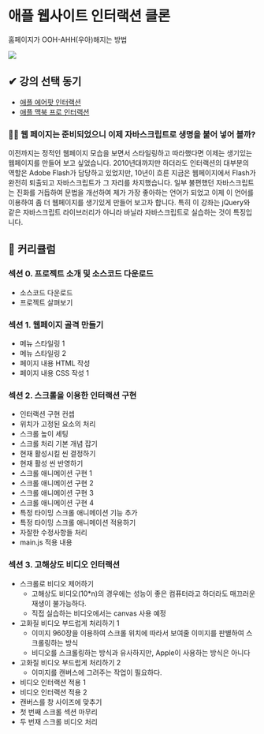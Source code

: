 # 애플 웹사이트 인터랙션 클론

홈페이지가 OOH-AHH(우아)해지는 방법

![](https://cdn.inflearn.com/public/course-325248-cover/4495e5a6-8aaf-4567-aa77-c8a435fd8df8/apple-clone-animation-2-min.gif)

## ✔ 강의 선택 동기

-   [애플 에어팟 인터랙션](https://www.apple.com/kr/airpods-pro)
-   [애플 맥북 프로 인터랙션](https://www.apple.com/kr/macbook-pro-16)

### 🐱‍💻 웹 페이지는 준비되었으니 이제 자바스크립트로 생명을 불어 넣어 볼까?

이전까지는 정적인 웹페이지 모습을 보면서 스타일링하고 따라했다면 이제는 생기있는 웹페이지를 만들어 보고 싶었습니다.
2010년대까지만 하더라도 인터랙션의 대부분의 역할은 Adobe Flash가 담당하고 있었지만, 10년이 흐른 지금은 웹페이지에서 Flash가 완전히 퇴출되고 자바스크립트가 그 자리를 차지했습니다.
일부 불편했던 자바스크립트는 진화를 거듭하여 문법을 개선하여 제가 가장 좋아하는 언어가 되었고 이제 이 언어를 이용하여 좀 더 웹페이지를 생기있게 만들어 보고자 합니다.
특히 이 강좌는 jQuery와 같은 자바스크립트 라이브러리가 아니라 바닐라 자바스크립트로 실습하는 것이 특징입니다.

## 📕 커리큘럼

### 섹션 0. 프로젝트 소개 및 소스코드 다운로드

-   소스코드 다운로드
-   프로젝트 살펴보기

### 섹션 1. 웹페이지 골격 만들기

-   메뉴 스타일링 1
-   메뉴 스타일링 2
-   페이지 내용 HTML 작성
-   페이지 내용 CSS 작성 1

### 섹션 2. 스크롤을 이용한 인터랙션 구현

-   인터랙션 구현 컨셉
-   위치가 고정된 요소의 처리
-   스크롤 높이 세팅
-   스크롤 처리 기본 개념 잡기
-   현재 활성시킬 씬 결정하기
-   현재 활성 씬 반영하기
-   스크롤 애니메이션 구현 1
-   스크롤 애니메이션 구현 2
-   스크롤 애니메이션 구현 3
-   스크롤 애니메이션 구현 4
-   특정 타이밍 스크롤 애니메이션 기능 추가
-   특정 타이밍 스크롤 애니메이션 적용하기
-   자잘한 수정사항들 처리
-   main.js 적용 내용

### 섹션 3. 고해상도 비디오 인터랙션

-   스크롤로 비디오 제어하기
    -   고해상도 비디오(10\*n)의 경우에는 성능이 좋은 컴퓨터라고 하더라도 매끄러운 재생이 불가능하다.
    -   직접 실습하는 비디오에서는 canvas 사용 예정
-   고화질 비디오 부드럽게 처리하기 1
    -   이미지 960장을 이용하여 스크롤 위치에 따라서 보여줄 이미지를 판별하여 스크롤링하는 방식
    -   비디오를 스크롤링하는 방식과 유사하지만, Apple이 사용하는 방식은 아니다
-   고화질 비디오 부드럽게 처리하기 2
    -   이미지를 캔버스에 그려주는 작업이 필요하다.
-   비디오 인터랙션 적용 1
-   비디오 인터랙션 적용 2
-   캔버스를 창 사이즈에 맞추기
-   첫 번째 스크롤 섹션 마무리
-   두 번재 스크롤 비디오 처리
